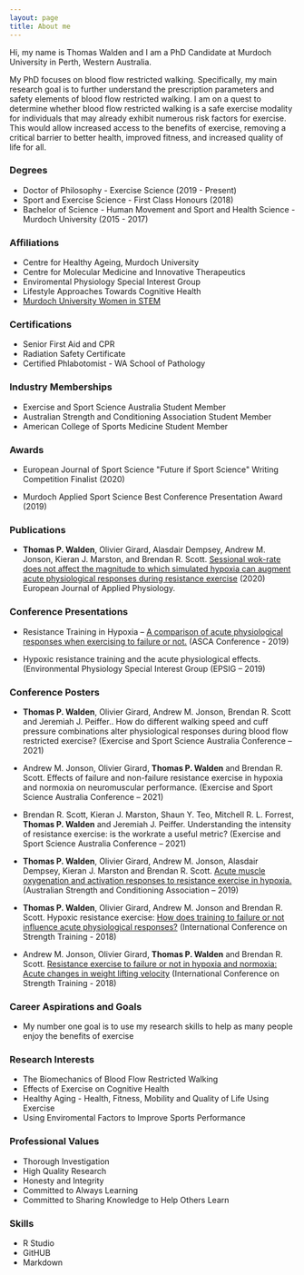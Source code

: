```yaml
---
layout: page
title: About me
---
```


Hi, my name is Thomas Walden and I am a PhD Candidate at Murdoch University in Perth, Western Australia.

My PhD focuses on blood flow restricted walking. Specifically, my main research goal is to further understand the prescription parameters and safety elements of blood flow restricted walking. I am on a quest to determine whether blood flow restricted walking is a safe exercise modality for individuals that may already exhibit numerous risk factors for exercise. This would allow increased access to the benefits of exercise, removing a critical barrier to better health, improved fitness, and increased quality of life for all.

### Degrees
 - Doctor of Philosophy - Exercise Science (2019 - Present)
 - Sport and Exercise Science - First Class Honours (2018)
 - Bachelor of Science - Human Movement and Sport and Health Science - Murdoch University (2015 - 2017)
 
### Affiliations
 - Centre for Healthy Ageing, Murdoch University
 - Centre for Molecular Medicine and Innovative Therapeutics
 - Enviromental Physiology Special Interest Group
 - Lifestyle Approaches Towards Cognitive Health
 - [Murdoch University Women in STEM](https://www.murdoch.edu.au/news/articles/exceptional-research-by-women-in-stem-showcased) 
  
### Certifications
 - Senior First Aid and CPR
 - Radiation Safety Certificate
 - Certified Phlabotomist - WA School of Pathology

### Industry Memberships
 - Exercise and Sport Science Australia Student Member
 - Australian Strength and Conditioning Association Student Member
 - American College of Sports Medicine Student Member

### Awards
- European Journal of Sport Science "Future if Sport Science" Writing Competition Finalist (2020)

 - Murdoch Applied Sport Science Best Conference Presentation Award (2019)

### Publications
 - **Thomas P. Walden**, Olivier Girard, Alasdair Dempsey, Andrew M. Jonson, Kieran J. Marston, and Brendan R. Scott. [Sessional wok-rate does not affect the magnitude to which simulated hypoxia can augment acute physiological responses during resistance exercise](https://link.springer.com/article/10.1007/s00421-020-04440-3) (2020) European Journal of Applied Physiology.

### Conference Presentations
 - Resistance Training in Hypoxia – [A comparison of acute physiological responses when exercising to failure or not.](https://www.researchgate.net/publication/337560911_Resistance_Training_in_Hypoxia_A_comparison_of_acute_physiological_responses_when_exercising_to_failure_or_not) (ASCA Conference - 2019)
 
 - Hypoxic resistance training and the acute physiological effects. (Environmental Physiology Special Interest Group (EPSIG – 2019)
 
### Conference Posters
 - **Thomas P. Walden**, Olivier Girard, Andrew M. Jonson, Brendan R. Scott and Jeremiah J. Peiffer.. How do different walking speed and cuff pressure combinations alter physiological responses during blood flow restricted exercise? (Exercise and Sport Science Australia Conference – 2021)
 
 - Andrew M. Jonson, Olivier Girard, **Thomas P. Walden** and Brendan R. Scott. Effects of failure and non-failure resistance exercise in hypoxia and normoxia on neuromuscular performance. (Exercise and Sport Science Australia Conference – 2021)

 - Brendan R. Scott, Kieran J. Marston, Shaun Y. Teo, Mitchell R. L. Forrest, **Thomas P. Walden** and Jeremiah J. Peiffer. Understanding the intensity of resistance exercise: is the workrate a useful metric? (Exercise and Sport Science Australia Conference – 2021)

 - **Thomas P. Walden**, Olivier Girard, Andrew M. Jonson, Alasdair Dempsey, Kieran J. Marston and Brendan R. Scott. [Acute muscle oxygenation and activation responses to resistance exercise in hypoxia.](https://www.researchgate.net/publication/337560946_Acute_Muscle_Oxygenation_and_Activation_Responses_to_Resistance_Exercise_in_Hypoxia) (Australian Strength and Conditioning Association – 2019)
 
 - **Thomas P. Walden**, Olivier Girard, Andrew M. Jonson and Brendan R. Scott. Hypoxic resistance exercise: [How does training to failure or not influence acute physiological responses?](https://www.researchgate.net/publication/337560948_Hypoxic_Resistance_Exercise_How_Does_Training_to_Failure_or_Not_Influence_Acute_Physiological_Responses) (International Conference on Strength Training - 2018)
 
 - Andrew M. Jonson, Olivier Girard, **Thomas P. Walden** and Brendan R. Scott. [Resistance exercise to failure or not in hypoxia and normoxia: Acute changes in weight lifting velocity](https://www.researchgate.net/publication/344606940_Resistance_Exercise_To_Failure_Or_Not_In_Hypoxia_And_Normoxia_Acute_Changes_In_Weight_Lifting_Velocity) (International Conference on Strength Training - 2018)

### Career Aspirations and Goals
 - My number one goal is to use my research skills to help as many people enjoy the benefits of exercise
 
### Research Interests
 - The Biomechanics of Blood Flow Restricted Walking 
 - Effects of Exercise on Cognitive Health
 - Healthy Aging - Health, Fitness, Mobility and Quality of Life Using Exercise
 - Using Enviromental Factors to Improve Sports Performance

### Professional Values
 - Thorough Investigation
 - High Quality Research
 - Honesty and Integrity
 - Committed to Always Learning
 - Committed to Sharing Knowledge to Help Others Learn

### Skills
 - R Studio
 - GitHUB
 - Markdown




